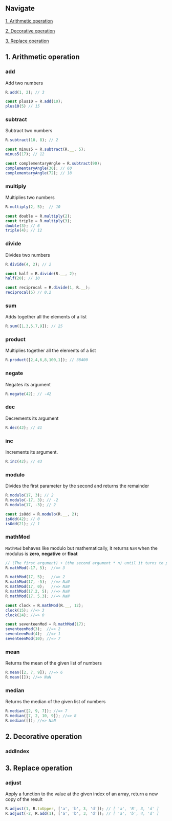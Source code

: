 ## Navigate

[1. Arithmetic operation](#1-arithmetic-operation)

[2. Decorative operation](#2-decorative-operation)

[3. Replace operation](#3-replace-operation)

## 1. Arithmetic operation

### add

Add two numbers

```js
R.add(1, 2); // 3

const plus10 = R.add(10);
plus10(5) // 15
```



### subtract

Subtract two numbers

```js
R.subtract(10, 8); // 2

const minus5 = R.subtract(R.__, 5);
minus5(17); // 12

const complementaryAngle = R.subtract(90);
complementaryAngle(30); // 60
complementaryAngle(72); // 18
```



### multiply

Multiplies two numbers

```js
R.multiply(2, 5);  // 10

const double = R.multiply(2);
const triple = R.multiply(3);
double(3); // 6
triple(4); // 12
```



### divide

Divides two numbers

```js
R.divide(4, 2); // 2

const half = R.divide(R.__, 2);
half(20); // 10

const reciprocal = R.divide(1, R.__);
reciprocal(5) // 0.2
```



### sum

Adds together all the elements of a list

```js
R.sum([1,3,5,7,9]); // 25
```



### product

Multiplies together all the elements of a list

```js
R.product([2,4,6,8,100,1]); // 38400
```



### negate

Negates its argument

```js
R.negate(42); // -42
```



### dec

Decrements its argument

```js
R.dec(42); // 41
```



### inc

Increments its argument.

```js
R.inc(42); // 43
```



### modulo

Divides the first parameter by the second and returns the remainder

```js
R.modulo(17, 3); // 2
R.modulo(-17, 3); // -2
R.modulo(17, -3); // 2

const isOdd = R.modulo(R.__, 2);
isOdd(42); // 0
isOdd(21); // 1
```



### mathMod

`MathMod` behaves like modulo but mathematically, it returns `NaN` when the modulus is **zero**, **negative** or **float**

```js
// (The first argument) + (the second argument * n) until it turns to positive number
R.mathMod(-17, 5);  //=> 3

R.mathMod(17, 5);   //=> 2
R.mathMod(17, -5);  //=> NaN
R.mathMod(17, 0);   //=> NaN
R.mathMod(17.2, 5); //=> NaN
R.mathMod(17, 5.3); //=> NaN

const clock = R.mathMod(R.__, 12);
clock(15); //=> 3
clock(24); //=> 0

const seventeenMod = R.mathMod(17);
seventeenMod(3);  //=> 2
seventeenMod(4);  //=> 1
seventeenMod(10); //=> 7
```



### mean

Returns the mean of the given list of numbers

```js
R.mean([2, 7, 9]); //=> 6
R.mean([]); //=> NaN
```



### median

Returns the median of the given list of numbers

```js
R.median([2, 9, 7]); //=> 7
R.median([7, 2, 10, 9]); //=> 8
R.median([]); //=> NaN
```







## 2. Decorative operation

### addIndex



## 3. Replace operation

### adjust

Apply a function to the value at the given index of an array, return a new copy of the result

```js
R.adjust(1, R.toUpper, ['a', 'b', 3, 'd']); // [ 'a', 'B', 3, 'd' ]
R.adjust(-2, R.add(1), ['a', 'b', 3, 'd']); // [ 'a', 'b', 4, 'd' ] 
```

